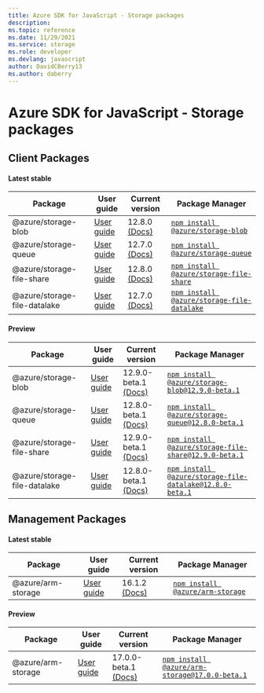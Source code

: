 ```yaml
---
title: Azure SDK for JavaScript - Storage packages
description: 
ms.topic: reference
ms.date: 11/29/2021
ms.service: storage
ms.role: developer
ms.devlang: javascript
author: DavidCBerry13
ms.author: daberry
---
```


# Azure SDK for JavaScript - Storage packages

## Client Packages

#### Latest stable

| Package               | User guide                           | Current version        | Package Manager                |
|-----------------------|--------------------------------------|------------------------|--------------------------------|
| @azure/storage-blob  | [User guide](/javascript/sdk-demo/storage/storage-blob/azure-storage-blob/readme)  | 12.8.0 [(Docs)](/javascript/sdk-demo/storage/storage-blob/azure-storage-blob/latest-stable)  | [`npm install @azure/storage-blob`](https://www.npmjs.com/package/%40azure%2Fstorage-blob) |
| @azure/storage-queue  | [User guide](/javascript/sdk-demo/storage/storage-queue/azure-storage-queue/readme)  | 12.7.0 [(Docs)](/javascript/sdk-demo/storage/storage-queue/azure-storage-queue/latest-stable)  | [`npm install @azure/storage-queue`](https://www.npmjs.com/package/%40azure%2Fstorage-queue) |
| @azure/storage-file-share  | [User guide](/javascript/sdk-demo/storage/storage-file-share/azure-storage-file-share/readme)  | 12.8.0 [(Docs)](/javascript/sdk-demo/storage/storage-file-share/azure-storage-file-share/latest-stable)  | [`npm install @azure/storage-file-share`](https://www.npmjs.com/package/%40azure%2Fstorage-file-share) |
| @azure/storage-file-datalake  | [User guide](/javascript/sdk-demo/storage/storage-file-datalake/azure-storage-file-datalake/readme)  | 12.7.0 [(Docs)](/javascript/sdk-demo/storage/storage-file-datalake/azure-storage-file-datalake/latest-stable)  | [`npm install @azure/storage-file-datalake`](https://www.npmjs.com/package/%40azure%2Fstorage-file-datalake) |
 

#### Preview

| Package               | User guide                           | Current version        | Package Manager                |
|-----------------------|--------------------------------------|------------------------|--------------------------------|
| @azure/storage-blob  | [User guide](/javascript/sdk-demo/storage/storage-blob/azure-storage-blob/readme)  | 12.9.0-beta.1 [(Docs)](/javascript/sdk-demo/storage/storage-blob/azure-storage-blob/preview)  | [`npm install @azure/storage-blob@12.9.0-beta.1`](https://www.npmjs.com/package/%40azure%2Fstorage-blob%4012.9.0-beta.1) |
| @azure/storage-queue  | [User guide](/javascript/sdk-demo/storage/storage-queue/azure-storage-queue/readme)  | 12.8.0-beta.1 [(Docs)](/javascript/sdk-demo/storage/storage-queue/azure-storage-queue/preview)  | [`npm install @azure/storage-queue@12.8.0-beta.1`](https://www.npmjs.com/package/%40azure%2Fstorage-queue%4012.8.0-beta.1) |
| @azure/storage-file-share  | [User guide](/javascript/sdk-demo/storage/storage-file-share/azure-storage-file-share/readme)  | 12.9.0-beta.1 [(Docs)](/javascript/sdk-demo/storage/storage-file-share/azure-storage-file-share/preview)  | [`npm install @azure/storage-file-share@12.9.0-beta.1`](https://www.npmjs.com/package/%40azure%2Fstorage-file-share%4012.9.0-beta.1) |
| @azure/storage-file-datalake  | [User guide](/javascript/sdk-demo/storage/storage-file-datalake/azure-storage-file-datalake/readme)  | 12.8.0-beta.1 [(Docs)](/javascript/sdk-demo/storage/storage-file-datalake/azure-storage-file-datalake/preview)  | [`npm install @azure/storage-file-datalake@12.8.0-beta.1`](https://www.npmjs.com/package/%40azure%2Fstorage-file-datalake%4012.8.0-beta.1) |
 


 
 

## Management Packages

#### Latest stable

| Package               | User guide                           | Current version        | Package Manager                |
|-----------------------|--------------------------------------|------------------------|--------------------------------|
| @azure/arm-storage  | [User guide](/javascript/sdk-demo/storage/arm-storage/azure-arm-storage/readme)  | 16.1.2 [(Docs)](/javascript/sdk-demo/storage/arm-storage/azure-arm-storage/latest-stable)  | [`npm install @azure/arm-storage`](https://www.npmjs.com/package/%40azure%2Farm-storage) |
 

#### Preview

| Package               | User guide                           | Current version        | Package Manager                |
|-----------------------|--------------------------------------|------------------------|--------------------------------|
| @azure/arm-storage  | [User guide](/javascript/sdk-demo/storage/arm-storage/azure-arm-storage/readme)  | 17.0.0-beta.1 [(Docs)](/javascript/sdk-demo/storage/arm-storage/azure-arm-storage/preview)  | [`npm install @azure/arm-storage@17.0.0-beta.1`](https://www.npmjs.com/package/%40azure%2Farm-storage%4017.0.0-beta.1) |
 

 
 
